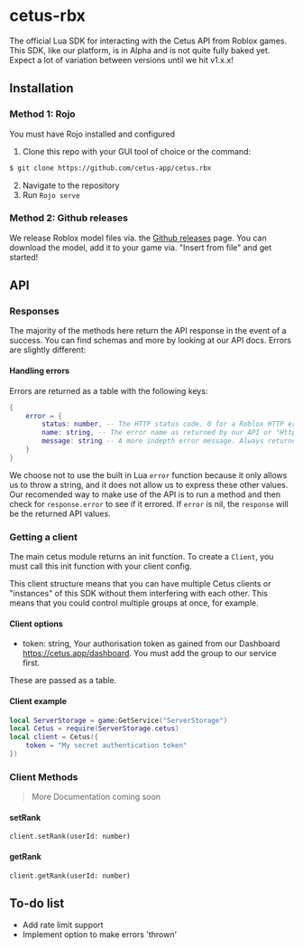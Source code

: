 # cetus-rbx
The official Lua SDK for interacting with the Cetus API from Roblox games.
This SDK, like our platform, is in Alpha and is not quite fully baked yet.
Expect a lot of variation between versions until we hit v1.x.x!

## Installation
### Method 1: Rojo
You must have Rojo installed and configured
1. Clone this repo with your GUI tool of choice or the command:
```bash
$ git clone https://github.com/cetus-app/cetus.rbx
```
2. Navigate to the repository
3. Run `Rojo serve`

### Method 2: Github releases
We release Roblox model files via. the [Github releases](https://github.com/cetus-app/cetus-rbx/releases) page. You can download the model, add it to your game via. "Insert from file" and get started!


## API
### Responses
The majority of the methods here return the API response in the event of a success. You can find schemas and more by looking at our API docs.
Errors are slightly different:
#### Handling errors
Errors are returned as a table with the following keys:
```lua
{
    error = {
        status: number, -- The HTTP status code. 0 for a Roblox HTTP error
        name: string, -- The error name as returned by our API or "HttpError" for Roblox HTTP errors like ConnectFail.
        message: string -- A more indepth error message. Always returned unless it's an unauthorized error, in which case it may not be.
    }
}
```
We choose not to use the built in Lua `error` function because it only allows us to throw a string, and it does not allow us to express these other values.
Our recomended way to make use of the API is to run a method and then check for `response.error` to see if it errored. If `error` is nil, the `response` will be the returned API values.

### Getting a client
The main cetus module returns an init function. To create a `Client`, you must call this init function with your client config.

This client structure means that you can have multiple Cetus clients or "instances" of this SDK without them interfering with each other.
This means that you could control multiple groups at once, for example.


#### Client options
- token: string, Your authorisation token as gained from our Dashboard https://cetus.app/dashboard. You must add the group to our service first.

These are passed as a table.

#### Client example
```lua
local ServerStorage = game:GetService("ServerStorage")
local Cetus = require(ServerStorage.cetus)
local client = Cetus({
    token = "My secret authentication token"
})
```
### Client Methods
> More Documentation coming soon
#### setRank
`client.setRank(userId: number)`

#### getRank
`client.getRank(userId: number)`


## To-do list
* Add rate limit support
* Implement option to make errors 'thrown'
